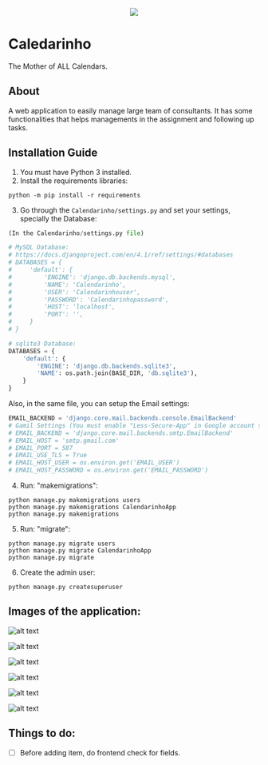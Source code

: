 <p align="center">
  <img src="https://imgur.com/I0fWYqU.png">
</p>

# Caledarinho
The Mother of ALL Calendars.

## About
A web application to easily manage large team of consultants. It has some functionalities that helps managements in the assignment and following up tasks.

## Installation Guide
1. You must have Python 3 installed.
2. Install the requirements libraries:
```
python -m pip install -r requirements
```
3. Go through the ```Calendarinho/settings.py``` and set your settings, specially the Database:
```python
(In the Calendarinho/settings.py file)

# MySQL Database:
# https://docs.djangoproject.com/en/4.1/ref/settings/#databases
# DATABASES = {
#     'default': {
#         'ENGINE': 'django.db.backends.mysql',
#         'NAME': 'Calendarinho',
#         'USER': 'Calendarinhouser',
#         'PASSWORD': 'Calendarinhopassword',
#         'HOST': 'localhost',
#         'PORT': '',
#     }
# }

# sqlite3 Database:
DATABASES = {
    'default': {
        'ENGINE': 'django.db.backends.sqlite3',
        'NAME': os.path.join(BASE_DIR, 'db.sqlite3'),
    }
}

```
Also, in the same file, you can setup the Email settings:
```python
EMAIL_BACKEND = 'django.core.mail.backends.console.EmailBackend'
# Gamil Settings (You must enable "Less-Secure-App" in Google account settings)
# EMAIL_BACKEND = 'django.core.mail.backends.smtp.EmailBackend'
# EMAIL_HOST = 'smtp.gmail.com'
# EMAIL_PORT = 587
# EMAIL_USE_TLS = True
# EMAIL_HOST_USER = os.environ.get('EMAIL_USER')
# EMAIL_HOST_PASSWORD = os.environ.get('EMAIL_PASSWORD')
```

4. Run: "makemigrations":
```
python manage.py makemigrations users
python manage.py makemigrations CalendarinhoApp
python manage.py makemigrations
```
5. Run: "migrate":
```
python manage.py migrate users
python manage.py migrate CalendarinhoApp
python manage.py migrate
```
6. Create the admin user:
```
python manage.py createsuperuser
```

## Images of the application:

![alt text](https://imgur.com/Ah7wPAS.png)

![alt text](https://imgur.com/a6tJoQM.png)

![alt text](https://imgur.com/1Pe0oBo.png)

![alt text](https://imgur.com/8wwEDlQ.png)

![alt text](https://imgur.com/R8CTRyg.png)

![alt text](https://imgur.com/qb0yj3Z.png)


## Things to do:
- [ ] Before adding item, do frontend check for fields.
